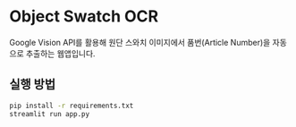 

# Object Swatch OCR

Google Vision API를 활용해 원단 스와치 이미지에서 품번(Article Number)을 자동으로 추출하는 웹앱입니다.

## 실행 방법
```bash
pip install -r requirements.txt
streamlit run app.py
```
